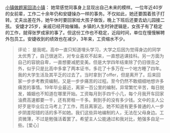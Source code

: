 [小镇做题家回流小镇](https://mp.weixin.qq.com/s/wMM5RCi8mSrYqhUIcyNOJg)：
她常感觉同事身上显现出自己未来的模样。一位年近40岁的女前辈，工作二十余年仍和安婕操办一样的事务。不仅如此，她还要围着孩子打转。丈夫出差在外，她午休时要回家给大孩子做饭，晚上下班后还要去幼儿园接二孩。
安婕才25岁，亲戚已经开始催婚。乡镇的人生时钟逻辑是，女孩子有了稳定的工作，就得张罗成家的事了。但这份工作也不稳定，近段时间，单位在慢慢解聘外包员工。安婕收到的绩效也在减少，3年来，工资缩水不少。

>评论：
是我呢。高中一直只知道埋头学习，大学之后因为觉得身边的同学太优秀了，自己很迷茫，对专业喜欢不起来，一直想逃课挂科。另一方面为自己的容貌自卑，一直想要减肥变美。但是大学四年结束除了仍旧很丑之外，似乎只是比高中多拿了两本证书，多花了十多万在一个地方睡了四年。我的大学生活及其平乏的过去了。当时拿到了offer，但是离开了。后来回家一步步考教资编制，又是一步步痛苦的过程。至今仍然不敢细细地想许多痛苦的事情。19年毕业最近，离家一百公里的编制，异常繁忙辛苦，每日脱发，婚姻也不知道在哪里开始。工资每月到手四千小几，每个月我开车回家油费高速都要一千，还有房租一千多。剩到手的没有多少钱。文中的主人公好歹是毕业后立马考上了工作，而且离家近。她不知道有更多普通的人一步步阴差阳错的活的多不如她。我们这些异地编制的人，无法在父母身边。工资微薄，不过是勉强活着罢了。希望主人公能通过和我对比，勉强多自足一些。[爱心]